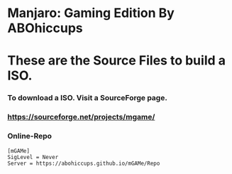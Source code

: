 # Manjaro: Gaming Edition By ABOhiccups
# These are the Source Files to build a ISO.
### To download a ISO. Visit a SourceForge page.
### https://sourceforge.net/projects/mgame/

### Online-Repo
```
[mGAMe]
SigLevel = Never
Server = https://abohiccups.github.io/mGAMe/Repo
```
